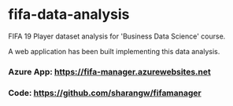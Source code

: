 # fifa-data-analysis

FIFA 19 Player dataset analysis for 'Business Data Science' course.

A web application has been built implementing this data analysis.

### Azure App: https://fifa-manager.azurewebsites.net
### Code: https://github.com/sharangw/fifamanager
